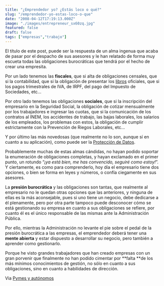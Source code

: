 ```yaml
---
title: "¿Emprendedor yo? ¿Estás loco o qué?"
slug: "/emprendedor-yo-estas-loco-o-que"
date: "2008-04-12T17:19:13.000Z"
image: "./images/entrepreneur_sx60zq.jpg"
featured: false
draft: false
tags: ["empresas","trabajo"]
---
```



El título de este post, puede ser la respuesta de un alma ingenua que acaba de pasar por el despacho de sus asesores y le han relatado de forma muy escueta todas las obligaciones burocráticas que tendrá por el hecho de crear una empresita.

Por un lado tenemos las **fiscales**, que si alta de obligaciones censales, que si la contabilidad, que si la obligación de presentar los [libros](http://www.pymesyautonomos.com/2008/01/17-libros-obligatorios-en-la-empresa) oficiales, que si los pagos trimestrales de IVA, de IRPF, del pago del Impuesto de Sociedades, etc…

Por otro lado tenemos las obligaciones **sociales**, que si la inscripción del empresario en la Seguridad Social, la obligación de cotizar mensualmente por los trabajadores e ingresar las cuotas, que si la comunicación de los contratos al INEM, los accidentes de trabajo, las bajas laborales, los salarios de los empleados, los problemas con estos, la obligación de cumplir estrictamente con la Prevención de Riegos Laborales, etc…

Y por último las más novedosas (que realmente no lo son, aunque sí en cuanto a su aplicación), como puede ser la [Protección de Datos](http://www.pymesyautonomos.com/2008/02/07-la-agencia-de-proteccion-de-datos-tambien-sanciona-a-pymes).

Probablemente muchas de estas almas cándidas, no hayan podido soportar la enumeración de obligaciones completas, y hayan exclamado en el primer punto, un rotundo “*¡ya está bien, me has convencido, seguiré como estoy!*”. Y ciertamente, es como para comprenderlo, hoy día el empresario tiene dos opciones, o bien se forma en leyes y números, o confía ciegamente en sus asesores.

La **presión burocrática** y las obligaciones son tantas, que realmente al empresario no le quedan otras opciones que las anteriores, y ninguna de ellas es la más aconsejable, pues si uno tiene un negocio, debe dedicarse a él plenamente, pero por otra parte tampoco puede desconocer cómo se está gestionando su empresa en cuanto a sus obligaciones se refiere, por cuanto él es el único responsable de las mismas ante la Administración Pública.

Por ello, mientras la Administración no levante el pie sobre el pedal de la presión burocrática a las empresas, el emprendedor deberá tener una **mente abierta** y estar dispuesto a desarrollar su negocio, pero también a aprender como gestionarlo.

Porque he visto grandes trabajadores que han creado empresas con un gran porvenir que finalmente no han podido cimentar por **falta **de los más mínimos conocimientos de gestión, no sólo en cuanto a sus obligaciones, sino en cuanto a habilidades de dirección.

Via [Pymes y autónomos](http://www.pymesyautonomos.com)



